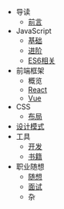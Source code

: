 - 导读
  - [前言](perface.md)
- JavaScript
  - [基础](./javascript/basics.md)
  - [进阶](./javascript/advanced.md)
  - [ES6相关](./javascript/es6.md)
- 前端框架
  - 概览
  - [React](React.md)
  - [Vue](vue.md)
- CSS
  - [布局](./css/layout.md)
- [设计模式](design-pattern.md)
- 工具
  - [开发](structment.md)
  - [书籍]()
- 职业随想
  - [随想](profession.md)
  - [面试](interview.md)
  - 杂


